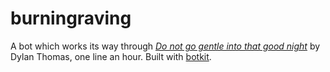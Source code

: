 # burningraving

A bot which works its way through [*Do not go gentle into that good night*][2] by Dylan Thomas, one line an hour. Built with [botkit][1].

[1]: https://github.com/prehensile/botkit
[2]: http://www.poets.org/poetsorg/poem/do-not-go-gentle-good-night
